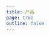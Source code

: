 ```yaml
---
title: 产品
page: true
outline: false
---
```


<script setup>
import AllProducts from '../AllProducts.vue'
</script>

<AllProducts category="球阀,法兰式" />
